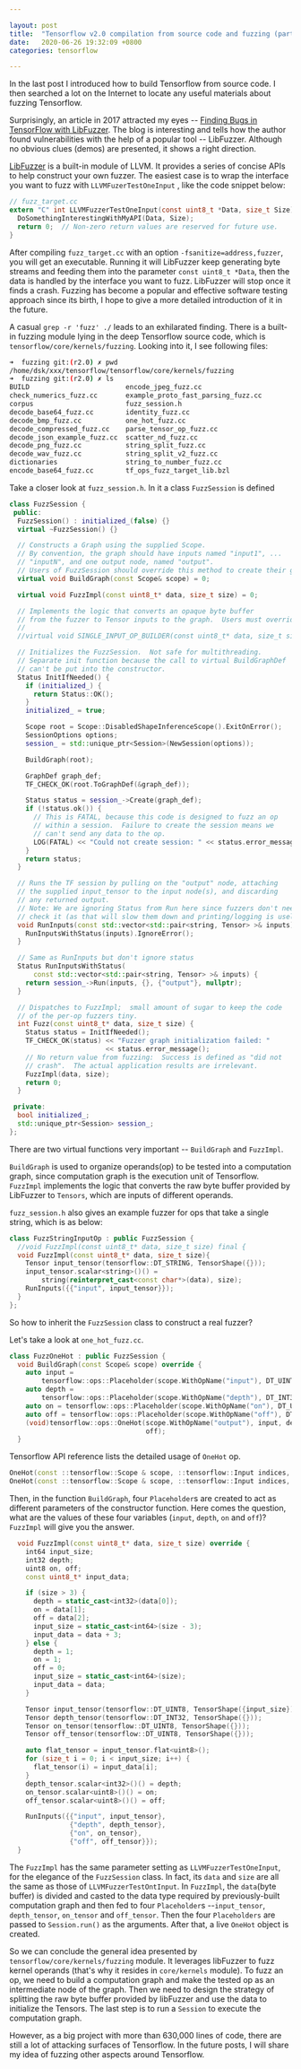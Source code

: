 ```yaml
---

layout: post
title:  "Tensorflow v2.0 compilation from source code and fuzzing (part 2)"
date:   2020-06-26 19:32:09 +0800
categories: tensorflow

---
```




In the last post I introduced how to build Tensorflow from source code. I then searched a lot on the Internet to locate any useful materials about fuzzing Tensorflow.

Surprisingly, an article in 2017 attracted my eyes -- [Finding Bugs in TensorFlow with LibFuzzer](https://da-data.blogspot.com/2017/01/finding-bugs-in-tensorflow-with.html). The blog is interesting and tells how the author found vulnerabilities with the help of a popular tool -- LibFuzzer. Although no obvious clues (demos) are presented, it shows a right direction.

[LibFuzzer](https://llvm.org/docs/LibFuzzer.html) is a built-in module of LLVM. It provides a series of concise APIs to help construct your own fuzzer. The easiest case is to wrap the interface you want to fuzz with `LLVMFuzerTestOneInput` , like the code snippet below:

```c
// fuzz_target.cc
extern "C" int LLVMFuzzerTestOneInput(const uint8_t *Data, size_t Size) {
  DoSomethingInterestingWithMyAPI(Data, Size);
  return 0;  // Non-zero return values are reserved for future use.
}
```

After compiling `fuzz_target.cc` with an option `-fsanitize=address,fuzzer`, you will get an executable. Running it will LibFuzzer keep generating byte streams and feeding them into the parameter `const uint8_t *Data`,  then the data is handled by the interface you want to fuzz. LibFuzzer will stop once it finds a crash. Fuzzing has become a popular and effective software testing approach since its birth, I hope to give a more detailed introduction of it in the future.

A casual `grep -r 'fuzz' ./` leads to an exhilarated finding. There is a built-in fuzzing module lying in the deep Tensorflow source code, which is `tensorflow/core/kernels/fuzzing`.  Looking into it, I see following files:

```bash
➜  fuzzing git:(r2.0) ✗ pwd
/home/dsk/xxx/tensorflow/tensorflow/core/kernels/fuzzing
➜  fuzzing git:(r2.0) ✗ ls
BUILD                        encode_jpeg_fuzz.cc
check_numerics_fuzz.cc       example_proto_fast_parsing_fuzz.cc
corpus                       fuzz_session.h
decode_base64_fuzz.cc        identity_fuzz.cc
decode_bmp_fuzz.cc           one_hot_fuzz.cc
decode_compressed_fuzz.cc    parse_tensor_op_fuzz.cc
decode_json_example_fuzz.cc  scatter_nd_fuzz.cc
decode_png_fuzz.cc           string_split_fuzz.cc
decode_wav_fuzz.cc           string_split_v2_fuzz.cc
dictionaries                 string_to_number_fuzz.cc
encode_base64_fuzz.cc        tf_ops_fuzz_target_lib.bzl

```

Take a closer look at `fuzz_session.h`. In it a class `FuzzSession` is defined

```c++
class FuzzSession {
 public:
  FuzzSession() : initialized_(false) {}
  virtual ~FuzzSession() {}

  // Constructs a Graph using the supplied Scope.
  // By convention, the graph should have inputs named "input1", ...
  // "inputN", and one output node, named "output".
  // Users of FuzzSession should override this method to create their graph.
  virtual void BuildGraph(const Scope& scope) = 0;

  virtual void FuzzImpl(const uint8_t* data, size_t size) = 0;

  // Implements the logic that converts an opaque byte buffer
  // from the fuzzer to Tensor inputs to the graph.  Users must override.
  //
  //virtual void SINGLE_INPUT_OP_BUILDER(const uint8_t* data, size_t size) = 0;

  // Initializes the FuzzSession.  Not safe for multithreading.
  // Separate init function because the call to virtual BuildGraphDef
  // can't be put into the constructor.
  Status InitIfNeeded() {
    if (initialized_) {
      return Status::OK();
    }
    initialized_ = true;

    Scope root = Scope::DisabledShapeInferenceScope().ExitOnError();
    SessionOptions options;
    session_ = std::unique_ptr<Session>(NewSession(options));

    BuildGraph(root);

    GraphDef graph_def;
    TF_CHECK_OK(root.ToGraphDef(&graph_def));

    Status status = session_->Create(graph_def);
    if (!status.ok()) {
      // This is FATAL, because this code is designed to fuzz an op
      // within a session.  Failure to create the session means we
      // can't send any data to the op.
      LOG(FATAL) << "Could not create session: " << status.error_message();
    }
    return status;
  }

  // Runs the TF session by pulling on the "output" node, attaching
  // the supplied input_tensor to the input node(s), and discarding
  // any returned output.
  // Note: We are ignoring Status from Run here since fuzzers don't need to
  // check it (as that will slow them down and printing/logging is useless).
  void RunInputs(const std::vector<std::pair<string, Tensor> >& inputs) {
    RunInputsWithStatus(inputs).IgnoreError();
  }

  // Same as RunInputs but don't ignore status
  Status RunInputsWithStatus(
      const std::vector<std::pair<string, Tensor> >& inputs) {
    return session_->Run(inputs, {}, {"output"}, nullptr);
  }

  // Dispatches to FuzzImpl;  small amount of sugar to keep the code
  // of the per-op fuzzers tiny.
  int Fuzz(const uint8_t* data, size_t size) {
    Status status = InitIfNeeded();
    TF_CHECK_OK(status) << "Fuzzer graph initialization failed: "
                        << status.error_message();
    // No return value from fuzzing:  Success is defined as "did not
    // crash".  The actual application results are irrelevant.
    FuzzImpl(data, size);
    return 0;
  }

 private:
  bool initialized_;
  std::unique_ptr<Session> session_;
};
```

There are two virtual functions very important -- `BuildGraph` and `FuzzImpl`.

`BuildGraph` is used to organize operands(op) to be tested into a computation graph, since computation graph is the execution unit of Tensorflow. `FuzzImpl` implements the logic that converts the raw byte buffer provided by LibFuzzer to `Tensors`, which are inputs of different operands.

`fuzz_session.h` also gives an example fuzzer for ops that take a single string, which is as below:

```c++
class FuzzStringInputOp : public FuzzSession {
  //void FuzzImpl(const uint8_t* data, size_t size) final {
  void FuzzImpl(const uint8_t* data, size_t size){
    Tensor input_tensor(tensorflow::DT_STRING, TensorShape({}));
    input_tensor.scalar<string>()() =
        string(reinterpret_cast<const char*>(data), size);
    RunInputs({{"input", input_tensor}});
  }
};
```

So how to inherit the `FuzzSession` class to construct a real fuzzer?

Let's take a look at `one_hot_fuzz.cc`.  

```c++
class FuzzOneHot : public FuzzSession {
  void BuildGraph(const Scope& scope) override {
    auto input =
        tensorflow::ops::Placeholder(scope.WithOpName("input"), DT_UINT8);
    auto depth =
        tensorflow::ops::Placeholder(scope.WithOpName("depth"), DT_INT32);
    auto on = tensorflow::ops::Placeholder(scope.WithOpName("on"), DT_UINT8);
    auto off = tensorflow::ops::Placeholder(scope.WithOpName("off"), DT_UINT8);
    (void)tensorflow::ops::OneHot(scope.WithOpName("output"), input, depth, on,
                                  off);
  }

```

Tensorflow API reference lists the detailed usage of `OneHot` op.

```c++
OneHot(const ::tensorflow::Scope & scope, ::tensorflow::Input indices, ::tensorflow::Input depth, ::tensorflow::Input on_value, ::tensorflow::Input off_value)
OneHot(const ::tensorflow::Scope & scope, ::tensorflow::Input indices, ::tensorflow::Input depth, ::tensorflow::Input on_value, ::tensorflow::Input off_value, const OneHot::Attrs & attrs)
```

Then, in the function `BuildGraph`, four `Placeholder`s are created to act as different parameters of the constructor function. Here comes the question, what are the values of these four variables (`input`, `depth`, `on` and `off`)? `FuzzImpl` will give you the answer.

```c++
  void FuzzImpl(const uint8_t* data, size_t size) override {
    int64 input_size;
    int32 depth;
    uint8 on, off;
    const uint8_t* input_data;

    if (size > 3) {
      depth = static_cast<int32>(data[0]);
      on = data[1];
      off = data[2];
      input_size = static_cast<int64>(size - 3);
      input_data = data + 3;
    } else {
      depth = 1;
      on = 1;
      off = 0;
      input_size = static_cast<int64>(size);
      input_data = data;
    }

    Tensor input_tensor(tensorflow::DT_UINT8, TensorShape({input_size}));
    Tensor depth_tensor(tensorflow::DT_INT32, TensorShape({}));
    Tensor on_tensor(tensorflow::DT_UINT8, TensorShape({}));
    Tensor off_tensor(tensorflow::DT_UINT8, TensorShape({}));

    auto flat_tensor = input_tensor.flat<uint8>();
    for (size_t i = 0; i < input_size; i++) {
      flat_tensor(i) = input_data[i];
    }
    depth_tensor.scalar<int32>()() = depth;
    on_tensor.scalar<uint8>()() = on;
    off_tensor.scalar<uint8>()() = off;

    RunInputs({{"input", input_tensor},
               {"depth", depth_tensor},
               {"on", on_tensor},
               {"off", off_tensor}});
  }
```

The `FuzzImpl` has the same parameter setting as `LLVMFuzzerTestOneInput`,  for the elegance of the `FuzzSession` class. In fact, its `data` and `size` are all the same as those of `LLVMFuzzerTestOntInput`. In `FuzzImpl`, the `data`(byte buffer) is divided and casted to the data type required by previously-built computation graph  and then fed to four `Placeholder`s  --`input_tensor`, `depth_tensor`, `on_tensor` and `off_tensor`. Then the four `Placeholders` are passed to `Session.run()` as the arguments. After that, a live `OneHot` object is created.

So we can conclude the general idea presented by `tensorflow/core/kernels/fuzzing` module. It leverages libFuzzer to fuzz kernel operands (that's why it resides in `core/kernels` module). To fuzz an op, we need to build a computation graph and make  the tested op as an intermediate node of the graph. Then we need to design the strategy of splitting the raw byte buffer provided by libFuzzer and use the data to initialize the Tensors. The last step is to run a `Session` to execute the computation graph.

However, as a big project with more than 630,000 lines of code, there are still a lot of attacking surfaces of Tensorflow. In the future posts, I will share my idea of fuzzing other aspects around Tensorflow.


